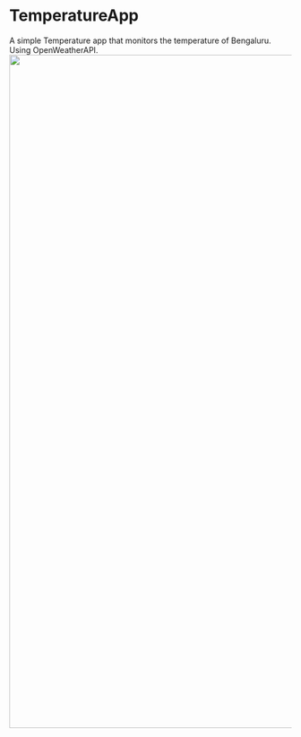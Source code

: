 # TemperatureApp
A simple Temperature app that monitors the temperature of Bengaluru. Using OpenWeatherAPI.
<img src="https://user-images.githubusercontent.com/65057455/141606574-4abdf6d1-ec81-422e-b239-c0863ef77388.jpg" width="720" height="1200">
